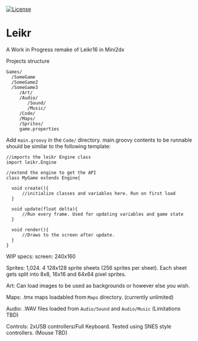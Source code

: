 [![License](https://img.shields.io/badge/License-Apache%202.0-blue.svg)](https://opensource.org/licenses/Apache-2.0)
# Leikr
A Work in Progress remake of Leikr16 in Mini2dx

Projects structure
```
Games/
  /SomeGame
  /SomeGame2
  /SomeGame3
     /Art/
     /Audio/
        /Sound/
        /Music/
     /Code/     
     /Maps/
     /Sprites/
     game.properties
```

Add `main.groovy` in the `Code/` directory. 
main.groovy contents to be runnable should be similar to the following template:

```
//imports the leikr Engine class
import leikr.Engine

//extend the engine to get the API 
class MyGame extends Engine{

  void create(){
      //initialize classes and variables here. Run on first load
  }
  
  void update(float delta){
      //Run every frame. Used for updating variables and game state
  }
  
  void render(){
      //Draws to the screen after update.
  }
}

```


WIP specs:
screen: 240x160

Sprites: 1,024. 4 128x128 sprite sheets (256 sprites per sheet). Each sheet gets split into 8x8, 16x16 and 64x64 pixel sprites.

Art: Can load images to be used as backgrounds or however else you wish.

Maps: .tmx maps loadabled from `Maps` directory. (currently unlimited)

Audio: .WAV files loaded from `Audio/Sound` and `Audio/Music`  (Limitations TBD)

Controls: 2xUSB controllers/Full Keyboard. Tested using SNES style controllers. (Mouse TBD)
